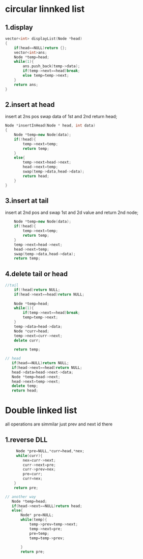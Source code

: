 # circular linnked list
## 1.display
```cpp
vector<int> displayList(Node *head)
{
    if(head==NULL)return {};
    vector<int>ans;
    Node *temp=head;
    while(1){
        ans.push_back(temp->data);
        if(temp->next==head)break;
        else temp=temp->next;
    }
    return ans;
}
```
## 2.insert at head
insert at 2ns pos swap data of 1st and 2nd return head;
```cpp
Node *insertInHead(Node * head, int data)
{
    Node *temp=new Node(data);
    if(!head){
        temp->next=temp;
        return temp;
    }
    else{ 
        temp->next=head->next;
        head->next=temp;
        swap(temp->data,head->data);
        return head;
    }
}
```
## 3.insert at tail
insert at 2nd pos and swap 1st and 2d value and return 2nd node;
```cpp
    Node *temp=new Node(data);
    if(!head){
        temp->next=temp;
        return temp;
    }
    temp->next=head->next;
    head->next=temp;
    swap(temp->data,head->data);
    return temp;
```
## 4.delete tail or head
```cpp
//tail
    if(!head)return NULL;
    if(head->next==head)return NULL;
    
    Node *temp=head;
    while(1){
        if(temp->next==head)break;
        temp=temp->next;
    }
    temp->data=head->data;
    Node *curr=head;
    temp->next=curr->next;
    delete curr;
    
    return temp;

// head
   if(head==NULL)return NULL;
   if(head->next==head)return NULL;
   head->data=head->next->data;
   Node *temp=head->next;
   head->next=temp->next;
   delete temp;
   return head;
```
# Double linked list

all operations are simmilar just prev and next id there 
## 1.reverse DLL
```cpp
     Node *pre=NULL,*curr=head,*nex;
     while(curr){
        nex=curr->next;
        curr->next=pre;
        curr->prev=nex;
        pre=curr;
        curr=nex;
    }
    return pre;

// another way
   Node *temp=head;
   if(head->next==NULL)return head;
   else{
       Node* pre=NULL;
       while(temp){
           temp->prev=temp->next;
           temp->next=pre;
           pre=temp;
           temp=temp->prev;
           
       }
       return pre;
```
